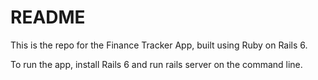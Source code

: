 # README

This is the repo for the Finance Tracker App, built using Ruby on Rails 6.

To run the app, install Rails 6 and run rails server on the command line.
